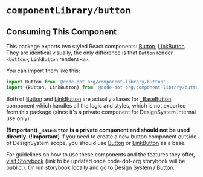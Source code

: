 # `componentLibrary/button`

## Consuming This Component

This package exports two styled React components: [Button](Button.tsx), [LinkButton](LinkButton.tsx).
They are identical visually, the only difference is that `Button` render `<button>`, `LinkButton` renders `<a>`.

You can import them like this:

```javascript
import Button from '@code-dot-org/component-library/button';
import {Button, LinkButton} from '@code-dot-org/component-library/button';
```

Both of [Button](Button.tsx) and [LinkButton](LinkButton.tsx) are actually aliases for [\_BaseButton](_BaseButton.tsx) component which handles all the logic and styles,
which is not exported from this package (since it's a private component for DesignSystem internal use only).

**(!Important) `_BaseButton` is a private component and should not be used directly. (!Important)**
If you need to create a new button component outside of DesignSystem scope, you should use [Button](Button.tsx) or [LinkButton](LinkButton.tsx) as a base.

For guidelines on how to use these components and the features they
offer, [visit Storybook](https://code-dot-org.github.io/dsco_)
(link to be updated once code-dot-org storybook will be public.).
Or run storybook locally and go
to [Design System / Button](http://localhost:9001/?path=/story/designsystem-button-component--default-button).
